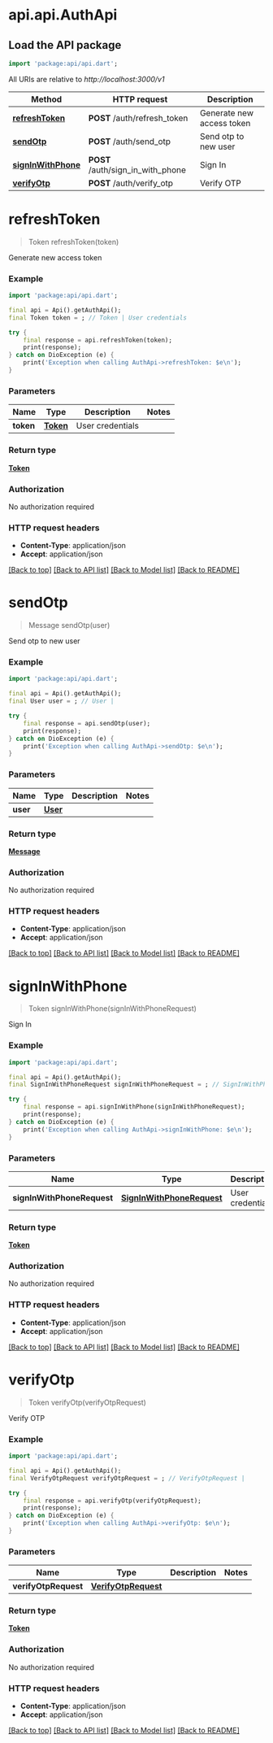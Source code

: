 # api.api.AuthApi

## Load the API package
```dart
import 'package:api/api.dart';
```

All URIs are relative to *http://localhost:3000/v1*

Method | HTTP request | Description
------------- | ------------- | -------------
[**refreshToken**](AuthApi.md#refreshtoken) | **POST** /auth/refresh_token | Generate new access token
[**sendOtp**](AuthApi.md#sendotp) | **POST** /auth/send_otp | Send otp to new user
[**signInWithPhone**](AuthApi.md#signinwithphone) | **POST** /auth/sign_in_with_phone | Sign In
[**verifyOtp**](AuthApi.md#verifyotp) | **POST** /auth/verify_otp | Verify OTP


# **refreshToken**
> Token refreshToken(token)

Generate new access token

### Example
```dart
import 'package:api/api.dart';

final api = Api().getAuthApi();
final Token token = ; // Token | User credentials

try {
    final response = api.refreshToken(token);
    print(response);
} catch on DioException (e) {
    print('Exception when calling AuthApi->refreshToken: $e\n');
}
```

### Parameters

Name | Type | Description  | Notes
------------- | ------------- | ------------- | -------------
 **token** | [**Token**](Token.md)| User credentials | 

### Return type

[**Token**](Token.md)

### Authorization

No authorization required

### HTTP request headers

 - **Content-Type**: application/json
 - **Accept**: application/json

[[Back to top]](#) [[Back to API list]](../README.md#documentation-for-api-endpoints) [[Back to Model list]](../README.md#documentation-for-models) [[Back to README]](../README.md)

# **sendOtp**
> Message sendOtp(user)

Send otp to new user

### Example
```dart
import 'package:api/api.dart';

final api = Api().getAuthApi();
final User user = ; // User | 

try {
    final response = api.sendOtp(user);
    print(response);
} catch on DioException (e) {
    print('Exception when calling AuthApi->sendOtp: $e\n');
}
```

### Parameters

Name | Type | Description  | Notes
------------- | ------------- | ------------- | -------------
 **user** | [**User**](User.md)|  | 

### Return type

[**Message**](Message.md)

### Authorization

No authorization required

### HTTP request headers

 - **Content-Type**: application/json
 - **Accept**: application/json

[[Back to top]](#) [[Back to API list]](../README.md#documentation-for-api-endpoints) [[Back to Model list]](../README.md#documentation-for-models) [[Back to README]](../README.md)

# **signInWithPhone**
> Token signInWithPhone(signInWithPhoneRequest)

Sign In

### Example
```dart
import 'package:api/api.dart';

final api = Api().getAuthApi();
final SignInWithPhoneRequest signInWithPhoneRequest = ; // SignInWithPhoneRequest | User credentials

try {
    final response = api.signInWithPhone(signInWithPhoneRequest);
    print(response);
} catch on DioException (e) {
    print('Exception when calling AuthApi->signInWithPhone: $e\n');
}
```

### Parameters

Name | Type | Description  | Notes
------------- | ------------- | ------------- | -------------
 **signInWithPhoneRequest** | [**SignInWithPhoneRequest**](SignInWithPhoneRequest.md)| User credentials | 

### Return type

[**Token**](Token.md)

### Authorization

No authorization required

### HTTP request headers

 - **Content-Type**: application/json
 - **Accept**: application/json

[[Back to top]](#) [[Back to API list]](../README.md#documentation-for-api-endpoints) [[Back to Model list]](../README.md#documentation-for-models) [[Back to README]](../README.md)

# **verifyOtp**
> Token verifyOtp(verifyOtpRequest)

Verify OTP

### Example
```dart
import 'package:api/api.dart';

final api = Api().getAuthApi();
final VerifyOtpRequest verifyOtpRequest = ; // VerifyOtpRequest | 

try {
    final response = api.verifyOtp(verifyOtpRequest);
    print(response);
} catch on DioException (e) {
    print('Exception when calling AuthApi->verifyOtp: $e\n');
}
```

### Parameters

Name | Type | Description  | Notes
------------- | ------------- | ------------- | -------------
 **verifyOtpRequest** | [**VerifyOtpRequest**](VerifyOtpRequest.md)|  | 

### Return type

[**Token**](Token.md)

### Authorization

No authorization required

### HTTP request headers

 - **Content-Type**: application/json
 - **Accept**: application/json

[[Back to top]](#) [[Back to API list]](../README.md#documentation-for-api-endpoints) [[Back to Model list]](../README.md#documentation-for-models) [[Back to README]](../README.md)

